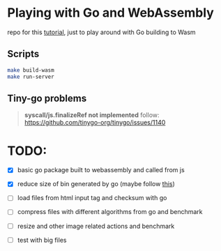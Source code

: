 # Playing with Go and WebAssembly

repo for this [tutorial](https://golangbot.com/webassembly-using-go/), just to play around with Go building to Wasm

## Scripts

```bash
make build-wasm 
make run-server
```

## Tiny-go problems

> **syscall/js.finalizeRef not implemented**
> follow: https://github.com/tinygo-org/tinygo/issues/1140

# TODO:
- [x] basic go package built to webassembly and called from js
- [x] reduce size of bin generated by go (maybe follow [this](https://dev.bitolog.com/minimizing-go-webassembly-binary-size/))

- [ ] load files from html input tag and checksum with go
- [ ] compress files with different algorithms from go and benchmark
- [ ] resize and other image related actions and benchmark
- [ ] test with big files


